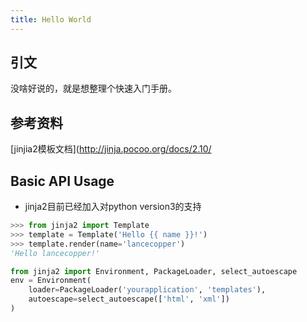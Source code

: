 ```yaml
---
title: Hello World
---
```


## 引文
没啥好说的，就是想整理个快速入门手册。

## 参考资料
[jinjia2模板文档](http://jinja.pocoo.org/docs/2.10/


## Basic API Usage

* jinja2目前已经加入对python version3的支持

``` python
>>> from jinja2 import Template
>>> template = Template('Hello {{ name }}!')
>>> template.render(name='lancecopper')
'Hello lancecopper!'
```

```python
from jinja2 import Environment, PackageLoader, select_autoescape
env = Environment(
    loader=PackageLoader('yourapplication', 'templates'),
    autoescape=select_autoescape(['html', 'xml'])
)
```














